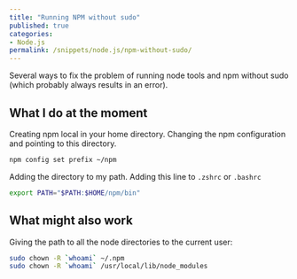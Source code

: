 ```yaml
---
title: "Running NPM without sudo"
published: true
categories:
- Node.js
permalink: /snippets/node.js/npm-without-sudo/
---
```


Several ways to fix the problem of running node tools and npm without sudo (which probably always results in an error).

## What I do at the moment

Creating npm local in your home directory. Changing the npm configuration and pointing to this directory.

```bash
npm config set prefix ~/npm
```

Adding the directory to my path. Adding this line to `.zshrc` or `.bashrc`

```bash
export PATH="$PATH:$HOME/npm/bin"
```

## What might also work

Giving the path to all the node directories to the current user:

```bash
sudo chown -R `whoami` ~/.npm
sudo chown -R `whoami` /usr/local/lib/node_modules
```

